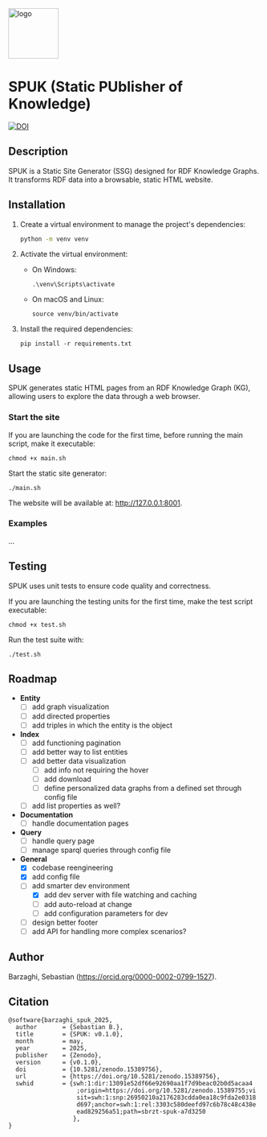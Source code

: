 <img src="static/img/logo.png" alt="logo" width="100"/>

# SPUK (Static PUblisher of Knowledge)

[![DOI](https://zenodo.org/badge/DOI/10.5281/zenodo.15389756.svg)](https://doi.org/10.5281/zenodo.15389756)

## Description

SPUK is a Static Site Generator (SSG) designed for RDF Knowledge Graphs. It transforms RDF data into a browsable, static HTML website.

## Installation

1. Create a virtual environment to manage the project's dependencies:

    ```bash
    python -m venv venv
    ```

2. Activate the virtual environment:

    * On Windows:
    
        ```
        .\venv\Scripts\activate
        ```

    * On macOS and Linux:

        ```
        source venv/bin/activate
        ```

3. Install the required dependencies:

    ```
    pip install -r requirements.txt
    ```

## Usage

SPUK generates static HTML pages from an RDF Knowledge Graph (KG), allowing users to explore the data through a web browser.

### Start the site

If you are launching the code for the first time, before running the main script, make it executable:

    chmod +x main.sh

Start the static site generator:

    ./main.sh

The website will be available at: http://127.0.0.1:8001.

### Examples

...

## Testing

SPUK uses unit tests to ensure code quality and correctness.

If you are launching the testing units for the first time, make the test script executable:

    chmod +x test.sh

Run the test suite with:

    ./test.sh

## Roadmap

- **Entity**
    - [ ] add graph visualization
    - [ ] add directed properties
    - [ ] add triples in which the entity is the object
- **Index**
    - [ ] add functioning pagination
    - [ ] add better way to list entities
    - [ ] add better data visualization
        - [ ] add info not requiring the hover
        - [ ] add download
        - [ ] define personalized data graphs from a defined set through config file
    - [ ] add list properties as well?
- **Documentation**
    - [ ] handle documentation pages
- **Query**
    - [ ] handle query page
    - [ ] manage sparql queries through config file
- **General**
    - [X] codebase reengineering
    - [X] add config file
    - [ ] add smarter dev environment
        - [X] add dev server with file watching and caching
        - [ ] add auto-reload at change
        - [ ] add configuration parameters for dev
    - [ ] design better footer
    - [ ] add API for handling more complex scenarios?

## Author

Barzaghi, Sebastian (https://orcid.org/0000-0002-0799-1527).

## Citation

```
@software{barzaghi_spuk_2025,
  author       = {Sebastian B.},
  title        = {SPUK: v0.1.0},
  month        = may,
  year         = 2025,
  publisher    = {Zenodo},
  version      = {v0.1.0},
  doi          = {10.5281/zenodo.15389756},
  url          = {https://doi.org/10.5281/zenodo.15389756},
  swhid        = {swh:1:dir:13091e52df66e92690aa1f7d9beac02b0d5acaa4
                   ;origin=https://doi.org/10.5281/zenodo.15389755;vi
                   sit=swh:1:snp:26950210a2176283cdda0ea18c9fda2e0318
                   d697;anchor=swh:1:rel:3303c580deefd97c6b78c48c438e
                   ead829256a51;path=sbrzt-spuk-a7d3250
                  },
}
```